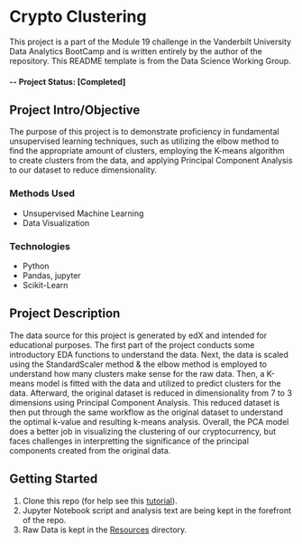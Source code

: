 # Crypto Clustering
This project is a part of the Module 19 challenge in the Vanderbilt University Data Analytics BootCamp and is written entirely by the author of the repository. This README template is from the Data Science Working Group.

#### -- Project Status: [Completed]

## Project Intro/Objective
The purpose of this project is to demonstrate proficiency in fundamental unsupervised learning techniques, such as utilizing the elbow method to find the appropriate amount of clusters, employing the K-means algorithm to create clusters from the data, and applying Principal Component Analysis to our dataset to reduce dimensionality. 

### Methods Used
* Unsupervised Machine Learning
* Data Visualization

### Technologies
* Python
* Pandas, jupyter
* Scikit-Learn

## Project Description
The data source for this project is generated by edX and intended for educational purposes. The first part of the project conducts some introductory EDA functions to understand the data. Next, the data is scaled using the StandardScaler method & the elbow method is employed to understand how many clusters make sense for the raw data. Then, a K-means model is fitted with the data and utilized to predict clusters for the data. Afterward, the original dataset is reduced in dimensionality from 7 to 3 dimensions using Principal Component Analysis. This reduced dataset is then put through the same workflow as the original dataset to understand the optimal k-value and resulting k-means analysis. Overall, the PCA model does a better job in visualizing the clustering of our cryptocurrency, but faces challenges in interpretting the significance of the principal components created from the original data.

## Getting Started

1. Clone this repo (for help see this [tutorial](https://help.github.com/articles/cloning-a-repository/)).
2. Jupyter Notebook script and analysis text are being kept in the forefront of the repo.
3. Raw Data is kept in the [Resources](Resources) directory.    

